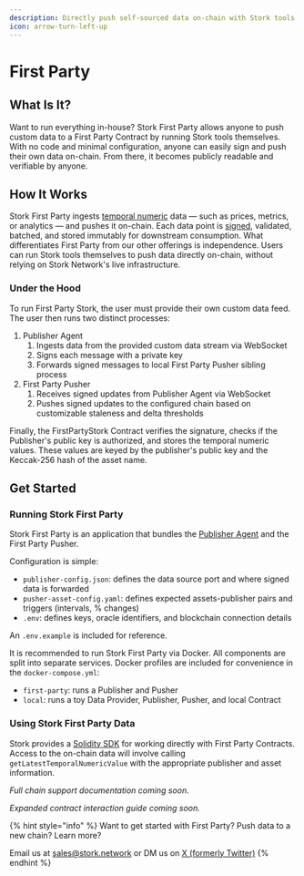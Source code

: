```yaml
---
description: Directly push self-sourced data on-chain with Stork tools.
icon: arrow-turn-left-up
---
```


# First Party

## What Is It?

Want to run everything in-house? Stork First Party allows anyone to push custom data to a First Party Contract by running Stork tools themselves. With no code and minimal configuration, anyone can easily sign and push their own data on-chain. From there, it becomes publicly readable and verifiable by anyone.

## How It Works

Stork First Party ingests [temporal numeric](../introduction/core-concepts.md#temporal-numeric-values) data — such as prices, metrics, or analytics — and pushes it on-chain. Each data point is [signed](../introduction/core-concepts.md#signatures), validated, batched, and stored immutably for downstream consumption. What differentiates First Party from our other offerings is independence. Users can run Stork tools themselves to push data directly on-chain, without relying on Stork Network's live infrastructure.

### Under the Hood

To run First Party Stork, the user must provide their own custom data feed. The user then runs two distinct processes:&#x20;

1. Publisher Agent
   1. Ingests data from the provided custom data stream via WebSocket
   2. Signs each message with a private key
   3. Forwards signed messages to local First Party Pusher sibling process
2. First Party Pusher
   1. Receives signed updates from Publisher Agent via WebSocket
   2. Pushes signed updates to the configured chain based on customizable staleness and delta thresholds

Finally, the FirstPartyStork Contract verifies the signature, checks if the Publisher's public key is authorized, and stores the temporal numeric values. These values are keyed by the publisher's public key and the Keccak-256 hash of the asset name.

## Get Started

### Running Stork First Party

Stork First Party is an application that bundles the [Publisher Agent](https://github.com/Stork-Oracle/stork-external/blob/main/apps/publisher_agent/README.md) and the First Party Pusher.&#x20;

Configuration is simple:

* `publisher-config.json`: defines the data source port and where signed data is forwarded
* `pusher-asset-config.yaml`: defines expected assets-publisher pairs and triggers (intervals, % changes)
* `.env`: defines keys, oracle identifiers, and blockchain connection details

&#x20;An `.env.example` is included for reference.

It is recommended to run Stork First Party via Docker. All components are split into separate services. Docker profiles are included for convenience in the `docker-compose.yml`:

* `first-party`: runs a Publisher and Pusher
* `local`: runs a toy Data Provider, Publisher, Pusher, and local Contract

### Using Stork First Party Data

Stork provides a [Solidity SDK](https://www.npmjs.com/package/@storknetwork/first-party-stork-evm-sdk) for working directly with First Party Contracts. Access to the on-chain data will involve calling `getLatestTemporalNumericValue` with the appropriate publisher and asset information.

_Full chain support documentation coming soon._

_Expanded contract interaction guide coming soon._

{% hint style="info" %}
Want to get started with First Party? Push data to a new chain? Learn more?

Email us at [sales@stork.network](mailto:sales@stork.network) or DM us on [X (formerly Twitter)](https://x.com/StorkOracle)
{% endhint %}


